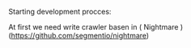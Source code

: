 Starting development procces:

At first we need write crawler basen in ( Nightmare )(https://github.com/segmentio/nightmare)
